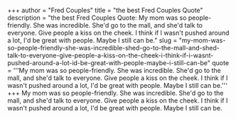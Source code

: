 +++
author = "Fred Couples"
title = "the best Fred Couples Quote"
description = "the best Fred Couples Quote: My mom was so people-friendly. She was incredible. She'd go to the mall, and she'd talk to everyone. Give people a kiss on the cheek. I think if I wasn't pushed around a lot, I'd be great with people. Maybe I still can be."
slug = "my-mom-was-so-people-friendly-she-was-incredible-shed-go-to-the-mall-and-shed-talk-to-everyone-give-people-a-kiss-on-the-cheek-i-think-if-i-wasnt-pushed-around-a-lot-id-be-great-with-people-maybe-i-still-can-be"
quote = '''My mom was so people-friendly. She was incredible. She'd go to the mall, and she'd talk to everyone. Give people a kiss on the cheek. I think if I wasn't pushed around a lot, I'd be great with people. Maybe I still can be.'''
+++
My mom was so people-friendly. She was incredible. She'd go to the mall, and she'd talk to everyone. Give people a kiss on the cheek. I think if I wasn't pushed around a lot, I'd be great with people. Maybe I still can be.
